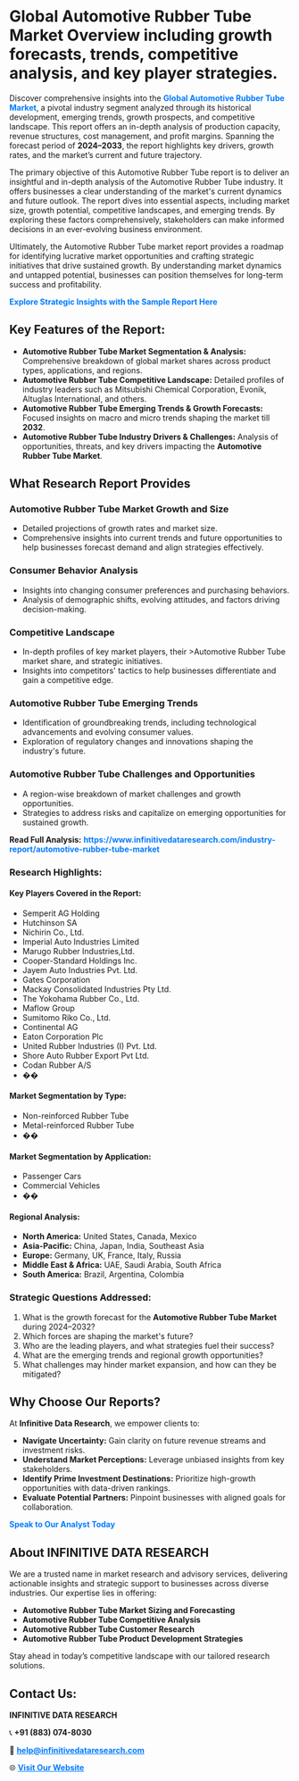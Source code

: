 <h1>Global Automotive Rubber Tube Market Overview including growth forecasts, trends, competitive analysis, and key player strategies.</h1>
<p>
Discover comprehensive insights into the 
<a href="https://www.infinitivedataresearch.com/industry-report/automotive-rubber-tube-market" rel="dofollow" style="color: #007BFF; text-decoration: none;"><strong>Global Automotive Rubber Tube Market</strong></a>, a pivotal industry segment analyzed through its historical development, emerging trends, growth prospects, and competitive landscape. This report offers an in-depth analysis of production capacity, revenue structures, cost management, and profit margins. Spanning the forecast period of <strong>2024–2033</strong>, the report highlights key drivers, growth rates, and the market’s current and future trajectory.
</p>
<p>
The primary objective of this Automotive Rubber Tube report is to deliver an insightful and in-depth analysis of the Automotive Rubber Tube industry. It offers businesses a clear understanding of the market's current dynamics and future outlook. The report dives into essential aspects, including market size, growth potential, competitive landscapes, and emerging trends. By exploring these factors comprehensively, stakeholders can make informed decisions in an ever-evolving business environment.
</p>
<p>
Ultimately, the Automotive Rubber Tube market report provides a roadmap for identifying lucrative market opportunities and crafting strategic initiatives that drive sustained growth. By understanding market dynamics and untapped potential, businesses can position themselves for long-term success and profitability.
</p>
<p>
<a href="https://www.infinitivedataresearch.com/request-sample/reportId=108102" style="color: #007BFF; text-decoration: none;"><strong>Explore Strategic Insights with the Sample Report Here</strong></a>
</p>

<h2>Key Features of the Report:</h2>
<ul>
<li><strong>Automotive Rubber Tube Market Segmentation & Analysis:</strong> Comprehensive breakdown of global market shares across product types, applications, and regions.</li>
<li><strong>Automotive Rubber Tube Competitive Landscape:</strong> Detailed profiles of industry leaders such as Mitsubishi Chemical Corporation, Evonik, Altuglas International, and others.</li>
<li><strong>Automotive Rubber Tube Emerging Trends & Growth Forecasts:</strong> Focused insights on macro and micro trends shaping the market till <strong>2032</strong>.</li>
<li><strong>Automotive Rubber Tube Industry Drivers & Challenges:</strong> Analysis of opportunities, threats, and key drivers impacting the <strong>Automotive Rubber Tube Market</strong>.</li>
</ul>

<h2>What Research Report Provides</h2>
<h3>Automotive Rubber Tube Market Growth and Size</h3>
<ul>
<li>Detailed projections of growth rates and market size.</li>
<li>Comprehensive insights into current trends and future opportunities to help businesses forecast demand and align strategies effectively.</li>
</ul>

<h3>Consumer Behavior Analysis</h3>
<ul>
<li>Insights into changing consumer preferences and purchasing behaviors.</li>
<li>Analysis of demographic shifts, evolving attitudes, and factors driving decision-making.</li>
</ul>

<h3>Competitive Landscape</h3>
<ul>
<li>In-depth profiles of key market players, their >Automotive Rubber Tube market share, and strategic initiatives.</li>
<li>Insights into competitors' tactics to help businesses differentiate and gain a competitive edge.</li>
</ul>

<h3>Automotive Rubber Tube Emerging Trends</h3>
<ul>
<li>Identification of groundbreaking trends, including technological advancements and evolving consumer values.</li>
<li>Exploration of regulatory changes and innovations shaping the industry's future.</li>
</ul>

<h3>Automotive Rubber Tube Challenges and Opportunities</h3>
<ul>
<li>A region-wise breakdown of market challenges and growth opportunities.</li>
<li>Strategies to address risks and capitalize on emerging opportunities for sustained growth.</li>
</ul>
<p><strong>Read Full Analysis:</strong> <a href="https://www.infinitivedataresearch.com/industry-report/automotive-rubber-tube-market" rel="dofollow" style="color: #007BFF; text-decoration: none;"><strong>https://www.infinitivedataresearch.com/industry-report/automotive-rubber-tube-market</strong></a></p>
<h3>Research Highlights:</h3>
<h4>Key Players Covered in the Report:</h4>
<ul><li>Semperit AG Holding</li><li>Hutchinson SA</li><li>Nichirin Co., Ltd.</li><li>Imperial Auto Industries Limited</li><li>Marugo Rubber Industries,Ltd.</li><li>Cooper-Standard Holdings Inc.</li><li>Jayem Auto Industries Pvt. Ltd.</li><li>Gates Corporation</li><li>Mackay Consolidated Industries Pty Ltd.</li><li>The Yokohama Rubber Co., Ltd.</li><li>Maflow Group</li><li>Sumitomo Riko Co., Ltd.</li><li>Continental AG</li><li>Eaton Corporation Plc</li><li>United Rubber Industries (I) Pvt. Ltd.</li><li>Shore Auto Rubber Export Pvt Ltd.</li><li>Codan Rubber A/S</li><li>��</li></ul>
<h4>Market Segmentation by Type:</h4>
<ul><li>Non-reinforced Rubber Tube</li><li>Metal-reinforced Rubber Tube</li><li>��</li></ul>
<h4>Market Segmentation by Application:</h4>
<ul><li>Passenger Cars</li><li>Commercial Vehicles</li><li>��</li></ul>

<h4>Regional Analysis:</h4>
<ul>
<li><strong>North America:</strong> United States, Canada, Mexico</li>
<li><strong>Asia-Pacific:</strong> China, Japan, India, Southeast Asia</li>
<li><strong>Europe:</strong> Germany, UK, France, Italy, Russia</li>
<li><strong>Middle East & Africa:</strong> UAE, Saudi Arabia, South Africa</li>
<li><strong>South America:</strong> Brazil, Argentina, Colombia</li>
</ul>

<h3>Strategic Questions Addressed:</h3>
<ol>
<li>What is the growth forecast for the <strong>Automotive Rubber Tube Market</strong> during 2024–2032?</li>
<li>Which forces are shaping the market's future?</li>
<li>Who are the leading players, and what strategies fuel their success?</li>
<li>What are the emerging trends and regional growth opportunities?</li>
<li>What challenges may hinder market expansion, and how can they be mitigated?</li>
</ol>

<h2>Why Choose Our Reports?</h2>
<p>At <strong>Infinitive Data Research</strong>, we empower clients to:</p>
<ul>
<li><strong>Navigate Uncertainty:</strong> Gain clarity on future revenue streams and investment risks.</li>
<li><strong>Understand Market Perceptions:</strong> Leverage unbiased insights from key stakeholders.</li>
<li><strong>Identify Prime Investment Destinations:</strong> Prioritize high-growth opportunities with data-driven rankings.</li>
<li><strong>Evaluate Potential Partners:</strong> Pinpoint businesses with aligned goals for collaboration.</li>
</ul>
<p><a href="https://www.infinitivedataresearch.com/industry-report/automotive-rubber-tube-market" rel="dofollow" style="color: #007BFF; text-decoration: none;"><strong>Speak to Our Analyst Today</strong></a></p>

<h2>About INFINITIVE DATA RESEARCH</h2>
<p>We are a trusted name in market research and advisory services, delivering actionable insights and strategic support to businesses across diverse industries. Our expertise lies in offering:</p>
<ul>
<li><strong>Automotive Rubber Tube Market Sizing and Forecasting</strong></li>
<li><strong>Automotive Rubber Tube Competitive Analysis</strong></li>
<li><strong>Automotive Rubber Tube Customer Research</strong></li>
<li><strong>Automotive Rubber Tube Product Development Strategies</strong></li>
</ul>
<p>Stay ahead in today’s competitive landscape with our tailored research solutions.</p>

<h2>Contact Us:</h2>
<p><strong>INFINITIVE DATA RESEARCH</strong></p>
<p>📞 <strong>+91 (883) 074-8030</strong></p>
<p>📧 <strong><a href="mailto:help@infinitivedataresearch.com" style="color: #007BFF;">help@infinitivedataresearch.com</a></strong></p>
<p>🌐 <strong><a href="https://www.infinitivedataresearch.com" rel="dofollow" style="color: #007BFF;">Visit Our Website</a></strong></p>
